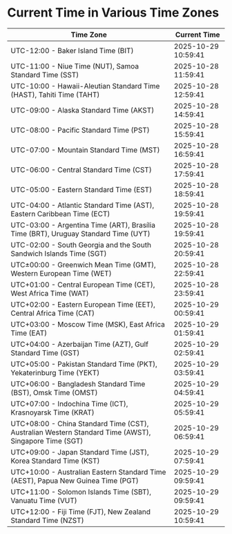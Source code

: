# Current Time in Various Time Zones

| Time Zone | Current Time |
|-----------|--------------|
| UTC-12:00 - Baker Island Time (BIT) | 2025-10-29 10:59:41 |
| UTC-11:00 - Niue Time (NUT), Samoa Standard Time (SST) | 2025-10-28 11:59:41 |
| UTC-10:00 - Hawaii-Aleutian Standard Time (HAST), Tahiti Time (TAHT) | 2025-10-28 12:59:41 |
| UTC-09:00 - Alaska Standard Time (AKST) | 2025-10-28 14:59:41 |
| UTC-08:00 - Pacific Standard Time (PST) | 2025-10-28 15:59:41 |
| UTC-07:00 - Mountain Standard Time (MST) | 2025-10-28 16:59:41 |
| UTC-06:00 - Central Standard Time (CST) | 2025-10-28 17:59:41 |
| UTC-05:00 - Eastern Standard Time (EST) | 2025-10-28 18:59:41 |
| UTC-04:00 - Atlantic Standard Time (AST), Eastern Caribbean Time (ECT) | 2025-10-28 19:59:41 |
| UTC-03:00 - Argentina Time (ART), Brasília Time (BRT), Uruguay Standard Time (UYT) | 2025-10-28 19:59:41 |
| UTC-02:00 - South Georgia and the South Sandwich Islands Time (SGT) | 2025-10-28 20:59:41 |
| UTC±00:00 - Greenwich Mean Time (GMT), Western European Time (WET) | 2025-10-28 22:59:41 |
| UTC+01:00 - Central European Time (CET), West Africa Time (WAT) | 2025-10-28 23:59:41 |
| UTC+02:00 - Eastern European Time (EET), Central Africa Time (CAT) | 2025-10-29 00:59:41 |
| UTC+03:00 - Moscow Time (MSK), East Africa Time (EAT) | 2025-10-29 01:59:41 |
| UTC+04:00 - Azerbaijan Time (AZT), Gulf Standard Time (GST) | 2025-10-29 02:59:41 |
| UTC+05:00 - Pakistan Standard Time (PKT), Yekaterinburg Time (YEKT) | 2025-10-29 03:59:41 |
| UTC+06:00 - Bangladesh Standard Time (BST), Omsk Time (OMST) | 2025-10-29 04:59:41 |
| UTC+07:00 - Indochina Time (ICT), Krasnoyarsk Time (KRAT) | 2025-10-29 05:59:41 |
| UTC+08:00 - China Standard Time (CST), Australian Western Standard Time (AWST), Singapore Time (SGT) | 2025-10-29 06:59:41 |
| UTC+09:00 - Japan Standard Time (JST), Korea Standard Time (KST) | 2025-10-29 07:59:41 |
| UTC+10:00 - Australian Eastern Standard Time (AEST), Papua New Guinea Time (PGT) | 2025-10-29 09:59:41 |
| UTC+11:00 - Solomon Islands Time (SBT), Vanuatu Time (VUT) | 2025-10-29 09:59:41 |
| UTC+12:00 - Fiji Time (FJT), New Zealand Standard Time (NZST) | 2025-10-29 10:59:41 |
